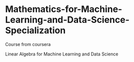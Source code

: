 # Mathematics-for-Machine-Learning-and-Data-Science-Specialization
Course from coursera

Linear Algebra for Machine Learning and Data Science
